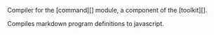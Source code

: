 Compiler for the [command][] module, a component of the [toolkit][].

Compiles markdown program definitions to javascript.
